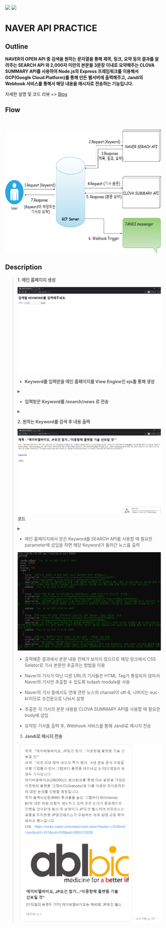 <img src="https://img.shields.io/badge/JavaScript-F7DF1E?style=flat&logo=JavaScript&logoColor=white"/> <img src="https://img.shields.io/badge/Node.js-339933?style=flat&logo=Node.js&logoColor=white"/>

# NAVER API PRACTICE
## Outline
**NAVER의 OPEN API 중 검색을 원하는 문자열을 통해 제목, 링크, 요약 등의 결과를 알려주는 SEARCH API 와 2,000자 미만의 본문을 3문장 이내로 요약해주는 CLOVA SUMMARY API를 사용하여 Node.js의 Express 프레임워크를 이용해서 GCP(Google Cloud Platform)를 통해 만든 웹서버에 출력해주고, Jandi의 Webhook 서비스를 통해서 해당 내용을 메시지로 전송하는 기능입니다.**

자세한 설명 및 코드 리뷰 => [Blog](https://younprize.tistory.com/5)
## Flow
　
<p align="center"><img src="./png/flow2.png" width="600" height="400"></p>

## Description
  
> **1. 메인 홈페이지 생성**
> 
> ![main](./png/search.png)
> - **Keyword를 입력받을 메인 홈페이지를 View Engine인 ejs를 통해 생성**
> <details markdown="1">
> <summary></summary>
>
> ```javascript
> app.set('view engine','ejs');
> app.get('/',(req,res)=>{res.render('homepage.ejs');});
> ```
>
> </details>
>
> - **입력받은 Keyword를 /search/news 로 전송**
> <details markdown="1">
> <summary></summary>
>
> ```ejs
> <!DOCTYPE html>
> <html>
> <head>
>     <meta charset="utf-8" />
>     <title>SEARCH KEYWORD</title>
> </head>
> <body>
>     <h1>검색할 KEYWORD를 입력해주세요.</h1>
>     <form action='/search/news' method='POST'>
>         키워드 : <input type='text' name="name">
>         <input type='submit' value="submit">
>     </form>
> </body>
> </html>
> ```
>
> </details>
>
> **2. 원하는 Keyword를 검색 후 내용 출력**
>
> ![main](./png/main.png)
> **코드**
> <details markdown="1">
> <summary></summary>
>
> ```javascript
> app.post(`/search/news`, (req, res) => {
>     // 메인 홈페이지에서 받은 Keyword인 req.body.name을 parameter로 삽입
>     const api_url = 'https://openapi.naver.com/v1/search/news?query=' + encodeURI(req.body.name) + > '&display=100';
>     const naverSearchOptions = {
>         url: api_url,
>         headers: {'X-Naver-Client-Id':client_id, 'X-Naver-Client-Secret': client_secret},
>         method : 'GET'
>     };
>     request(naverSearchOptions, function (error, response, body) {
>         if (!error && response.statusCode == 200) {
>             const newBody = JSON.parse(body);
> 
>             // 네이버 뉴스만 추출
>             const extractUrl = _.find(newBody.items, (o) => {return o.link.indexOf("https://news.naver.com") > -1});
> 
>             // 올바르지 않은 검색어일 경우를 처리
>             if (extractUrl == undefined) {
>                 return res.render('notfound.ejs');
>             };
>             
>             // request 변수 선언
>             const newLink = {
>                 url: extractUrl.link,
>                 // charset 이 euc-kr일 경우 binary로 encoding 해야함.
>                 encoding: "binary",
>                 method : 'GET'
>             };
>             request(newLink, (error, response, html) => {
>                 // charset 이 euc-kr일 경우
>                 if (charset(html) == "euc-kr") {
>                     euckrCheerio(html);
>                 // charset이 utf-8일 경우 
>                 } else {
>                     delete newLink.encoding;
>                     request(newLink, (error, response, html) => {    
>                         utf8Cheerio(html);
>                     });
>                 };
>                 // Promise 방식으로 request.post
>                 doRequest(requestConfig).then((resp) => {
>                     console.log("doRequest func works!");
>                     res.render('search', {
>                         'title' : `${articleTitle}`,
>                         'summary' : `${resp.body.summary}`,
>                         'url' : `${extractUrl.link}`
>                     });
>                     jandiWebhook(articleTitle, resp.body.summary, extractUrl.link);
>                 // error 처리할 때 catch 문 활용할 것
>                 }).catch((err) => {
>                     console.log("doRequest func do not work.");
>                     console.log(error);
>                     res.render('fail', {
>                         'url' : `${extractUrl.link}`
>                     });
>                 });
>             });
>         } else {
>             res.render('null.ejs');
>             console.log('error = ' + response.statusCode);
>         };
>     });
> });
> ```
>
> </details>
>
> - 메인 홈페이지에서 받은 Keyword를 SEARCH API를 사용할 때 필요한 parameter에 삽입을 하면 해당 Keyword가 들어간 뉴스를 출력
>
> ![main](./png/newlink.png)
>
> - 출력해준 결과에서 본문 내용 전체가 보이지 않으므로 해당 링크에서 CSS Seletor로 기사 본문만 추출하는 방법을 이용
> 
> - Naver의 기사가 아닌 다른 URL의 기사들은 HTML Tag가 통일되지 않아서 Naver의 기사만 추출할 수 있도록 lodash module을 사용
>
> - Naver의 기사 중에서도 연예 관련 뉴스의 charset이 utf-8, 나머지는 euc-kr이므로 조건문으로 나눠서 실행
>
> - 추출한 각 기사의 본문 내용을 CLOVA SUMMARY API를 사용할 때 필요한 body에 삽입
>
> - 요약된 기사를 출력 후, Webhook 서비스를 통해 Jandi로 메시지 전송
>
> 3. **Jandi로 메시지 전송**
>
> ![main](./png/jandi.png)